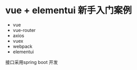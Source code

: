 #  vue + elementui 新手入门案例

- vue
- vue-router
- axios
- vuex
- webpack
- elementui

接口采用spring boot 开发
